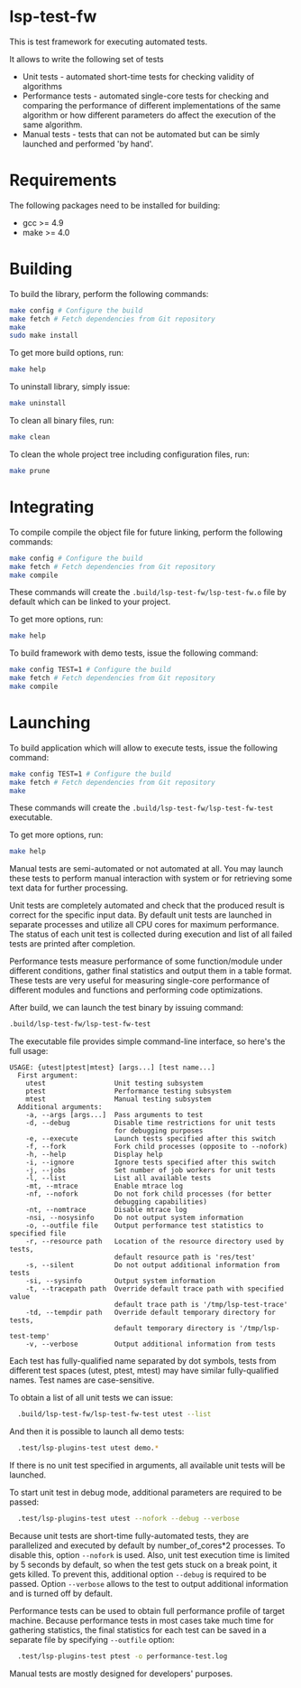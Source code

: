 # lsp-test-fw

This is test framework for executing automated tests.

It allows to write the following set of tests
* Unit tests - automated short-time tests for checking validity of algorithms
* Performance tests - automated single-core tests for checking and comparing the
performance of different implementations of the same algorithm or how different
parameters do affect the execution of the same algorithm.
* Manual tests - tests that can not be automated but can be simly launched and
performed 'by hand'.

Requirements
======

The following packages need to be installed for building:

* gcc >= 4.9
* make >= 4.0

Building
======

To build the library, perform the following commands:

```bash
make config # Configure the build
make fetch # Fetch dependencies from Git repository
make
sudo make install
```

To get more build options, run:

```bash
make help
```

To uninstall library, simply issue:

```bash
make uninstall
```

To clean all binary files, run:

```bash
make clean
```

To clean the whole project tree including configuration files, run:

```bash
make prune
```

Integrating
======

To compile compile the object file for future linking, perform the following commands:
```bash
make config # Configure the build
make fetch # Fetch dependencies from Git repository
make compile
```
These commands will create the ```.build/lsp-test-fw/lsp-test-fw.o``` file by default
which can be linked to your project.

To get more options, run:

```bash
make help
```

To build framework with demo tests, issue the following command:
```bash
make config TEST=1 # Configure the build
make fetch # Fetch dependencies from Git repository
make compile
```

Launching
======

To build application which will allow to execute tests, issue the following command:
```bash
make config TEST=1 # Configure the build
make fetch # Fetch dependencies from Git repository
make
```

These commands will create the ```.build/lsp-test-fw/lsp-test-fw-test``` executable.

To get more options, run:

```bash
make help
```

Manual tests are semi-automated or not automated at all. You may launch these tests
to perform manual interaction with system or for retrieving some text data for further
processing.

Unit tests are completely automated and check that the produced result is correct for the
specific input data. By default unit tests are launched in separate processes and utilize
all CPU cores for maximum performance. The status of each unit test is collected during
execution and list of all failed tests are printed after completion.

Performance tests measure performance of some function/module under different conditions, 
gather final statistics and output them in a table format. These tests are very useful for
measuring single-core performance of different modules and functions and performing code
optimizations.

After build, we can launch the test binary by issuing command:

```bash
.build/lsp-test-fw/lsp-test-fw-test
```

The executable file provides simple command-line interface, so here's the full usage:

```
USAGE: {utest|ptest|mtest} [args...] [test name...]
  First argument:
    utest                 Unit testing subsystem
    ptest                 Performance testing subsystem
    mtest                 Manual testing subsystem
  Additional arguments:
    -a, --args [args...]  Pass arguments to test
    -d, --debug           Disable time restrictions for unit tests
                          for debugging purposes
    -e, --execute         Launch tests specified after this switch
    -f, --fork            Fork child processes (opposite to --nofork)
    -h, --help            Display help
    -i, --ignore          Ignore tests specified after this switch
    -j, --jobs            Set number of job workers for unit tests
    -l, --list            List all available tests
    -mt, --mtrace         Enable mtrace log
    -nf, --nofork         Do not fork child processes (for better 
                          debugging capabilities)
    -nt, --nomtrace       Disable mtrace log
    -nsi, --nosysinfo     Do not output system information
    -o, --outfile file    Output performance test statistics to specified file
    -r, --resource path   Location of the resource directory used by tests,
                          default resource path is 'res/test'
    -s, --silent          Do not output additional information from tests
    -si, --sysinfo        Output system information
    -t, --tracepath path  Override default trace path with specified value
                          default trace path is '/tmp/lsp-test-trace'
    -td, --tempdir path   Override default temporary directory for tests,
                          default temporary directory is '/tmp/lsp-test-temp'
    -v, --verbose         Output additional information from tests
```

Each test has fully-qualified name separated by dot symbols, tests from different
test spaces (utest, ptest, mtest) may have similar fully-qualified names. Test names
are case-sensitive.

To obtain a list of all unit tests we can issue:

```bash
  .build/lsp-test-fw/lsp-test-fw-test utest --list
```

And then it is possible to launch all demo tests:

```bash
  .test/lsp-plugins-test utest demo.*
```

If there is no unit test specified in arguments, all available unit tests
will be launched.

To start unit test in debug mode, additional parameters are required to be passed:

```bash
  .test/lsp-plugins-test utest --nofork --debug --verbose
```
  
Because unit tests are short-time fully-automated tests, they are parallelized and
executed by default by number_of_cores*2 processes. To disable this, option ```--nofork``` is used.
Also, unit test execution time is limited by 5 seconds by default, so when the test gets stuck on
a break point, it gets killed. To prevent this, additional option ```--debug``` is required to be passed.
Option ```--verbose``` allows to the test to output additional information and is turned off by default.

Performance tests can be used to obtain full performance profile of target machine.
Because performance tests in most cases take much time for gathering statistics,
the final statistics for each test can be saved in a separate file by specifying ```--outfile```
option:

```bash
  .test/lsp-plugins-test ptest -o performance-test.log
```

Manual tests are mostly designed for developers' purposes.
